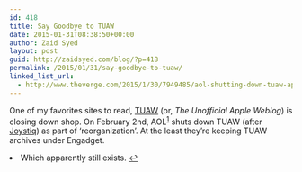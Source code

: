 ```yaml
---
id: 418
title: Say Goodbye to TUAW
date: 2015-01-31T08:38:50+00:00
author: Zaid Syed
layout: post
guid: http://zaidsyed.com/blog/?p=418
permalink: /2015/01/31/say-goodbye-to-tuaw/
linked_list_url:
  - http://www.theverge.com/2015/1/30/7949485/aol-shutting-down-tuaw-apple
---
```

One of my favorites sites to read, [TUAW](http://tuaw.com) (or, _The Unofficial Apple Weblog_) is closing down shop. On February 2nd, AOL<sup id="fnref-418-1"><a href="#fn-418-1" rel="footnote">1</a></sup> shuts down TUAW (after [Joystiq](http://joystick.com)) as part of &#8216;reorganization&#8217;. At the least they&#8217;re keeping TUAW archives under Engadget.

<li id="fn-418-1">
  Which apparently still exists.&#160;<a href="#fnref-418-1" rev="footnote">&#8617;</a> </fn></footnotes>
